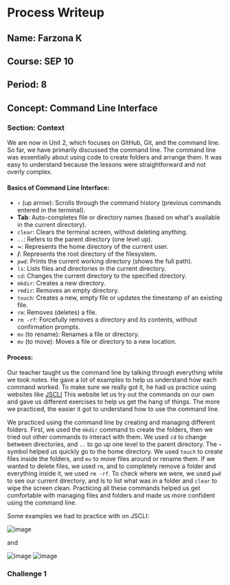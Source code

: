 # Process Writeup

## Name: Farzona K 
## Course: SEP 10
## Period: 8
## Concept: Command Line Interface

### Section: Context 
We are now in Unit 2, which focuses on GitHub, Git, and the command line. So far, we have primarily discussed the command line. The command line was essentially about using code to create folders and arrange them. It was easy to understand because the lessons were straightforward and not overly complex. 

#### Basics of Command Line Interface:
* `↑` (up arrow): Scrolls through the command history (previous commands entered in the terminal).
* **Tab**: Auto-completes file or directory names (based on what's available in the current directory).
* `clear`: Clears the terminal screen, without deleting anything.
* `..`: Refers to the parent directory (one level up).
* **~**: Represents the home directory of the current user.
* **/**: Represents the root directory of the filesystem.
* `pwd`: Prints the current working directory (shows the full path).
* `ls`: Lists files and directories in the current directory.
* `cd`: Changes the current directory to the specified directory.
* `mkdir`: Creates a new directory.
* `rmdir`: Removes an empty directory.
* `touch`: Creates a new, empty file or updates the timestamp of an existing file.
* `rm`: Removes (deletes) a file.
* `rm -rf`: Forcefully removes a directory and its contents, without confirmation prompts.
* `mv` (to rename): Renames a file or directory.
* `mv` (to move): Moves a file or directory to a new location.

#### Process: 

Our teacher taught us the command line by talking through everything while we took notes. He gave a lot of examples to help us understand how each command worked. To make sure we really got it, he had us practice using websites like [JSCLI](https://hstatsep.github.io/jscli/) This website let us try out the commands on our own and gave us different exercises to help us get the hang of things. The more we practiced, the easier it got to understand how to use the command line.

We practiced using the command line by creating and managing different folders. First, we used the `mkdir` command to create the folders, then we tried out other commands to interact with them. We used `cd` to change between directories, and `..` to go up one level to the parent directory. The `~` symbol helped us quickly go to the home directory. We used `touch` to create files inside the folders, and `mv` to move files around or rename them. If we wanted to delete files, we used `rm`, and to completely remove a folder and everything inside it, we used `rm -rf`. To check where we were, we used `pwd` to see our current directory, and ls to list what was in a folder and `clear` to wipe the screen clean. Practicing all these commands helped us get comfortable with managing files and folders and made us more confident using the command line.

Some examples we had to practice with on JSCLI: 


![image](https://github.com/user-attachments/assets/ef6f92f5-69fc-4b46-a805-f6f5a03200df)

and

![image](https://github.com/user-attachments/assets/3868140f-d784-403f-b5cf-ce82243bc2e4)
![image](https://github.com/user-attachments/assets/49fa0580-9817-41bb-9b92-ca3af71df4ae)

### Challenge 1

